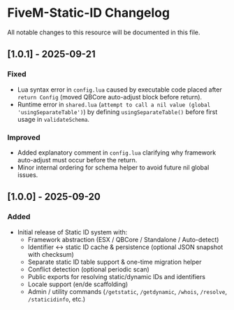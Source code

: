 # FiveM-Static-ID Changelog

All notable changes to this resource will be documented in this file.

## [1.0.1] - 2025-09-21
### Fixed
- Lua syntax error in `config.lua` caused by executable code placed after `return Config` (moved QBCore auto-adjust block before return).
- Runtime error in `shared.lua` (`attempt to call a nil value (global 'usingSeparateTable')`) by defining `usingSeparateTable()` before first usage in `validateSchema`.

### Improved
- Added explanatory comment in `config.lua` clarifying why framework auto-adjust must occur before the return.
- Minor internal ordering for schema helper to avoid future nil global issues.

## [1.0.0] - 2025-09-20
### Added
- Initial release of Static ID system with:
  - Framework abstraction (ESX / QBCore / Standalone / Auto-detect)
  - Identifier <-> static ID cache & persistence (optional JSON snapshot with checksum)
  - Separate static ID table support & one-time migration helper
  - Conflict detection (optional periodic scan)
  - Public exports for resolving static/dynamic IDs and identifiers
  - Locale support (en/de scaffolding)
  - Admin / utility commands (`/getstatic`, `/getdynamic`, `/whois`, `/resolve`, `/staticidinfo`, etc.)